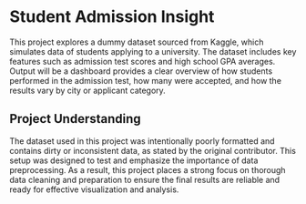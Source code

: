 # Student Admission Insight
This project explores a dummy dataset sourced from Kaggle, which simulates data of students applying to a university. The dataset includes key features such as admission test scores and high school GPA averages. Output will be a dashboard provides a clear overview of how students performed in the admission test, how many were accepted, and how the results vary by city or applicant category.

## Project Understanding

The dataset used in this project was intentionally poorly formatted and contains dirty or inconsistent data, as stated by the original contributor. This setup was designed to test and emphasize the importance of data preprocessing. As a result, this project places a strong focus on thorough data cleaning and preparation to ensure the final results are reliable and ready for effective visualization and analysis.
